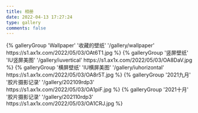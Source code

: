 ```yaml
---
title: 相册
date: 2022-04-13 17:27:24
type: gallery
comments: false
---
```


<div class="gallery-group-main">
{% galleryGroup 'Wallpaper' '收藏的壁纸' '/gallery/wallpaper' https://s1.ax1x.com/2022/05/03/OAt6T1.jpg %}
{% galleryGroup '竖屏壁纸' 'IU竖屏美图' '/gallery/iuvertical' https://s1.ax1x.com/2022/05/03/OA8DaV.jpg %}
{% galleryGroup '横屏壁纸' 'IU横屏美图' '/gallery/iuhorizontal' https://s1.ax1x.com/2022/05/03/OA8r5T.jpg %}
{% galleryGroup '2021九月' '胶片摄影记录' '/gallery/202109rdp3' https://s1.ax1x.com/2022/05/03/OA1piF.jpg %}
{% galleryGroup '2021十月' '胶片摄影记录' '/gallery/202110rdp3' https://s1.ax1x.com/2022/05/03/OA1CRJ.jpg %}
</div>
